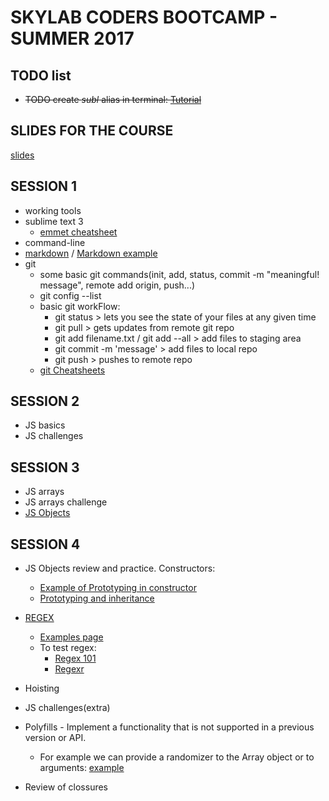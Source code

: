 # SKYLAB CODERS BOOTCAMP - SUMMER 2017


## TODO list
 
* ~~TODO create *subl* alias in terminal: <a href="https://www.tunnelsup.com/how-to-open-sublime-text-from-the-command-line-using-mac-osx/" target="_blank">Tutorial</a>~~

## SLIDES FOR THE COURSE
[slides](https://skylabcoders.github.io/bootcamp-julio2017/)

## SESSION 1
* working tools
* sublime text 3
    - [emmet cheatsheet](https://docs.emmet.io/cheat-sheet/)
* command-line
* [markdown] / [Markdown example]
* git
    * some basic git commands(init, add, status, commit -m "meaningful! message", remote add origin, push...)
    * git config --list
    * basic git workFlow:
        - git status > lets you see the state of your files at any given time
        - git pull > gets updates from remote git repo
        - git add filename.txt / git add --all > add files to staging area
        - git commit -m 'message' > add files to local repo
        - git push > pushes to remote repo
    * [git Cheatsheets](http://files.zeroturnaround.com/pdf/zt_git_cheat_sheet.pdf)

## SESSION 2
* JS basics
* JS challenges

## SESSION 3
* JS arrays
* JS arrays challenge
* [JS Objects](https://github.com/juanmaguitar/javascript-notes/tree/master/markdown-en/05-arrays-objects)

## SESSION 4
* JS Objects review and practice. Constructors:
    - [Example of Prototyping in constructor](https://skylabcoders.slack.com/files/manuelbarzi/F65BYC2R4/-.txt)
    - [Prototyping and inheritance](https://skylabcoders.slack.com/files/manuelbarzi/F65HKAYSK/-.js)
* [REGEX](https://github.com/juanmaguitar/javascript-notes/tree/master/markdown-en/08-regular-expressions)
    - [Examples page](https://lornajane.net/posts/2011/simple-regular-expressions-by-example)
    - To test regex: 
        - [Regex 101](https://regex101.com)
        - [Regexr](http://regexr.com)
* Hoisting
* JS challenges(extra)
* Polyfills - Implement a functionality that is not supported in a previous version or API. 
    - For example we can provide a randomizer to the Array object or to arguments: [example](https://skylabcoders.slack.com/files/manuelbarzi/F64QD7R6Y/-.js)
    
* Review of clossures


<!--references -->
[markdown]: https://blog.ghost.org/markdown/
[Markdown example]: https://github.com/tonimg/Course
